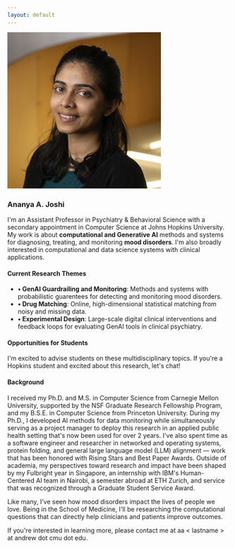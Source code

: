 ```yaml
--- 
layout: default
---
```



<div class="row align-items-center">
    <div class="col-md-4 text-center mb-4 mb-md-0">
    <img src="/assets/headshot.png" alt="Profile Image" class="profile-img" />
    </div>
    <div class="col-md-8">
    <h3>Ananya A. Joshi</h3>
    <p class="bio-text">
    I'm an Assistant Professor in Psychiatry & Behavioral Science with a secondary appointment in Computer Science at Johns Hopkins University. My work is about <b>computational and Generative AI</b> methods and systems for diagnosing, treating, and monitoring <b>mood disorders</b>. I'm also broadly interested in computational and data science systems with clinical applications.  </p>
    </div>
    </div>
<h4 class="mt-5">Current Research Themes</h4>
<ul class="list-unstyled">
	<li><b>• GenAI Guardrailing and Monitoring</b>: Methods and systems with probabilistic guarentees for detecting and monitoring mood disorders.  </li>
   <li><b>• Drug Matching</b>: Online, high-dimensional statistical matching from noisy and missing data. </li>
  <li><b>• Experimental Design</b>: Large-scale digital clinical interventions and feedback loops for evaluating GenAI tools in clinical psychiatry.  </li>
  
</ul>

<h4 class="mt-4">Opportunities for Students</h4>
<p>
I'm excited to advise students on these multidisciplinary topics. If you're a Hopkins student and excited about this research, let's chat!
</p>

<h4 class="mt-4">Background</h4>
<p>
I received my Ph.D. and M.S. in Computer Science from Carnegie Mellon University, supported by the NSF Graduate Research Fellowship Program, and my B.S.E. in Computer Science from Princeton University. During my Ph.D., I developed AI methods for data monitoring while simultaneously serving as a project manager to deploy this research in an applied public health setting that's now been used for over 2 years. I've also spent time as a software engineer and researcher in networked and operating systems, protein folding, and general large language model (LLM) alignment — work that has been honored with Rising Stars and Best Paper Awards. Outside of academia, my perspectives toward research and impact have been shaped by my Fulbright year in Singapore, an internship with IBM's Human-Centered AI team in Nairobi, a semester abroad at ETH Zurich, and service that was recognized through a Graduate Student Service Award.
</p>
<p>
Like many, I’ve seen how mood disorders impact the lives of people we love. Being in the School of Medicine, I'll be researching the computational questions that can directly help clinicians and patients  improve outcomes. 
</p>

If you're interested in learning more, please contact me at aa < lastname >  at andrew dot cmu dot edu. 







